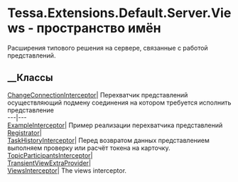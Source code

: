 # Tessa.Extensions.Default.Server.Views - пространство имён
Расширения типового решения на сервере, связанные с работой представлений.
##  __Классы
[ChangeConnectionInterceptor](T_Tessa_Extensions_Default_Server_Views_ChangeConnectionInterceptor.htm)|
Перехватчик представлений осуществляющий подмену соединения на котором
требуется исполнить представление  
---|---  
[ExampleInterceptor](T_Tessa_Extensions_Default_Server_Views_ExampleInterceptor.htm)|
Пример реализации перехватчика представлений  
[Registrator](T_Tessa_Extensions_Default_Server_Views_Registrator.htm)|  
[TaskHistoryInterceptor](T_Tessa_Extensions_Default_Server_Views_TaskHistoryInterceptor.htm)|
Перед возвратом данных представлением выполняем проверку или расчёт токена на
карточку.  
[TopicParticipantsInterceptor](T_Tessa_Extensions_Default_Server_Views_TopicParticipantsInterceptor.htm)|  
[TransientViewExtraProvider](T_Tessa_Extensions_Default_Server_Views_TransientViewExtraProvider.htm)|  
[ViewsInterceptor](T_Tessa_Extensions_Default_Server_Views_ViewsInterceptor.htm)|
The views interceptor.
